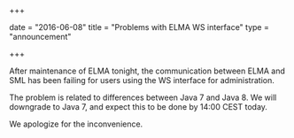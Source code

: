 +++

date = "2016-06-08"
title = "Problems with ELMA WS interface"
type = "announcement"

+++

After maintenance of ELMA tonight, the communication between ELMA and SML has been failing for users using the WS interface for administration.

The problem is related to differences between Java 7 and Java 8. We will downgrade to Java 7, and expect this to be done by 14:00 CEST today.

We apologize for the inconvenience.